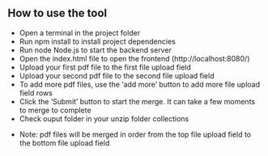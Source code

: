 ## How to use the tool
 * Open a terminal in the project folder
 * Run npm install to install project dependencies
 * Run node Node.js to start the backend server
 * Open the index.html file to open the frontend (http://localhost:8080/)
 * Upload your first pdf file to the first file upload field
 * Upload your second pdf file to the second file upload field
 * To add more pdf files, use the ‘add more’ button to add more file upload field rows
 * Click the ‘Submit’ button to start the merge. It can take a few moments to merge to complete
 * Check ouput folder in your unzip folder collections 
 
 - Note: pdf files will be merged in order from the top file upload field to the bottom file upload field
